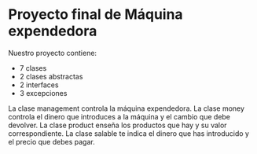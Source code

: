 # Proyecto final de Máquina expendedora
Nuestro proyecto contiene:
+ 7 clases
+ 2 clases abstractas
+ 2 interfaces
+ 3 excepciones

La clase management controla la máquina expendedora. La clase money controla el dinero que introduces a la máquina y el cambio que debe devolver. La clase product enseña los productos que hay y su valor correspondiente. La clase salable te indica el dinero que has introducido y el precio que debes pagar.
